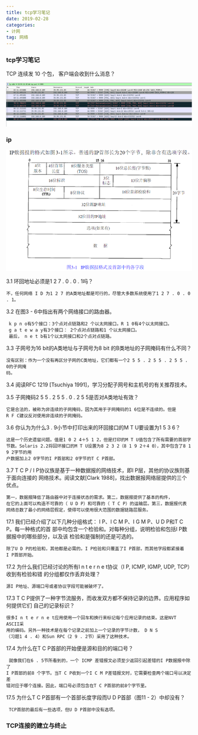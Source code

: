 ```yaml
---
title: tcp学习笔记
date: 2019-02-28
categories: 
- 计网
tag: 网络
---
```


### tcp学习笔记

TCP 连续发 10 个包， 客户端会收到什么消息？

![](https://raw.githubusercontent.com/Fierygit/picbed/master/tcptest.png)





### ip

![image-20200405105204612](https://raw.githubusercontent.com/Fierygit/picbed/master/fuck.png)



3.1 环回地址必须是1 2 7 . 0 . 0 . 1吗？

```
不，任何网络 I D 为1 2 7 的A类地址都是可行的，尽管大多数系统使用了1 2 7 . 0 . 0 . 1。
```

3.2 在图3 - 6中指出有两个网络接口的路由器。

```
 k p n o有5个接口：3个点对点链路和2 个以太网接口。R 1 0有4个以太网接口。
 g a t e w a y有3个接口： 2个点对点链路和1 个以太网接口。
 最后， n e t b有1个以太网接口和2个点对点链路。
```

3.3 子网号为16 bit的A类地址与子网号为8 bit 的B类地址的子网掩码有什么不同？

```
没有区别：作为一个没有再区分子网的C类地址，它们都有一个2 5 5 . 2 5 5 . 2 5 5 . 0的子网掩
码。
```

3.4 阅读RFC 1219 [Tsuchiya 1991]，学习分配子网号和主机号的有关推荐技术。

3.5 子网掩码2 5 5 . 2 5 5 . 0 . 2 5 5是否对A类地址有效？

```
它是合法的，被称为非连续的子网掩码，因为其用于子网掩码的1 6位是不连续的。但是
R F C建议反对使用非连续的子网掩码。
```

3.6 你认为为什么3 . 9小节中打印出来的环回接口的M T U要设置为1 5 3 6？

```
这是一个历史遗留问题。值是1 0 2 4＋5 1 2，但是打印的M T U值包含了所有需要的首部字
节数。Solaris 2.2将回环接口的M T U设置为8 2 3 2（8 1 9 2＋4 0），其中包含了8 1 9 2字节的用
户数据加上2 0字节的I P首部和2 0字节的T C P首部。
```

3.7 T C P / I P协议族是基于一种数据报的网络技术，即I P层，其他的协议族则基于面向连接的
网络技术。阅读文献[Clark 1988]，找出数据报网络层提供的三个优点。

```
第一，数据报降低了路由器中对于连接状态的需求。第二，数据报提供了基本的构件，
在它的上面可以构造不可靠的（ U D P）和可靠的（ T C P）的运输层。第三，数据报代表
网络总数了最小的网络层假定，使得可以使用很大范围的数据链路层服务。
```







17.1 我们已经介绍了以下几种分组格式： I P、I C M P、I G M P、U D P和T C P。每一种格式的首
部中均包含一个检验和。对每种分组，说明检验和包括I P数据报中的哪些部分，以及该
检验和是强制的还是可选的。

```
除了U D P的检验和，其他都是必需的。I P检验和只覆盖了I P首部，而其他字段都紧接着
I P首部开始。
```

17.2 为什么我们已经讨论的所有I n t e r n e t协议（I P, ICMP, IGMP, UDP, TCP）收到有检验和错
的分组都仅作丢弃处理？

```
源I P地址、源端口号或者协议字段可能被破坏了。
```

17.3 T C P提供了一种字节流服务，而收发双方都不保持记录的边界。应用程序如何提供它们
自己的记录标识？

```
很多I n t e r n e t应用使用一个回车和换行来标记每个应用记录的结束。这是NVT ASCII采
用的编码。另外一种技术是在每个记录之前加上一个记录的字节计数， D N S
（习题1 4 . 4）和Sun RPC（2 9 . 2节）采用了这种技术。
```

17.4 为什么在T C P首部的开始便是源和目的的端口号？

```
 就像我们在6 . 5节所看到的，一个 ICMP 差错报文必须至少返回引起差错的I P数据报中除了
I P首部的前8 个字节。当T C P收到一个I C M P差错报文时，它需要检查两个端口号以决定差
错对应于哪个连接。因此，端口号必须包含在T C P首部的前8个字节里。
```

17.5 为什么T C P首部有一个首部长度字段而U D P首部（图11 - 2）中却没有？

```
 TCP首部的最后有一些选项，但U D P首部中没有选项。
```



### TCP连接的建立与终止